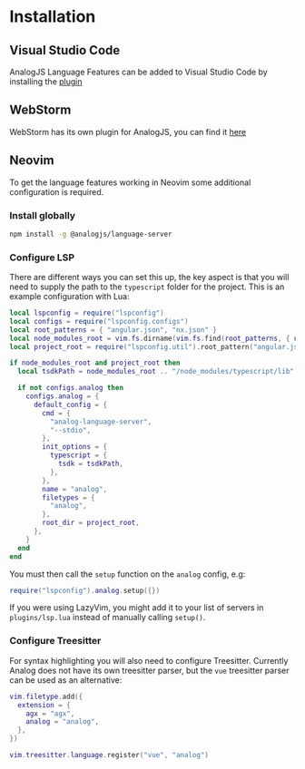 # Installation

## Visual Studio Code

AnalogJS Language Features can be added to Visual Studio Code by installing the [plugin](https://marketplace.visualstudio.com/items?itemName=AnalogJS.vscode-analog)

## WebStorm

WebStorm has its own plugin for AnalogJS, you can find it [here](https://plugins.jetbrains.com/plugin/23913-analog)

## Neovim

To get the language features working in Neovim some additional configuration is required.

### Install globally

```bash
npm install -g @analogjs/language-server
```

### Configure LSP

There are different ways you can set this up, the key aspect is that you will need to supply the path to the `typescript` folder for the project. This is an example configuration with Lua:

```lua
local lspconfig = require("lspconfig")
local configs = require("lspconfig.configs")
local root_patterns = { "angular.json", "nx.json" }
local node_modules_root = vim.fs.dirname(vim.fs.find(root_patterns, { upward = true })[1])
local project_root = require("lspconfig.util").root_pattern("angular.json", "nx.json")

if node_modules_root and project_root then
  local tsdkPath = node_modules_root .. "/node_modules/typescript/lib"

  if not configs.analog then
    configs.analog = {
      default_config = {
        cmd = {
          "analog-language-server",
          "--stdio",
        },
        init_options = {
          typescript = {
            tsdk = tsdkPath,
          },
        },
        name = "analog",
        filetypes = {
          "analog",
        },
        root_dir = project_root,
      },
    }
  end
end
```

You must then call the `setup` function on the `analog` config, e.g:

```lua
require("lspconfig").analog.setup({})
```

If you were using LazyVim, you might add it to your list of servers in `plugins/lsp.lua` instead of manually calling `setup()`.

### Configure Treesitter

For syntax highlighting you will also need to configure Treesitter. Currently Analog does not have its own treesitter parser, but the `vue` treesitter parser can be used as an alternative:

```lua
vim.filetype.add({
  extension = {
    agx = "agx",
    analog = "analog",
  },
})

vim.treesitter.language.register("vue", "analog")
```
